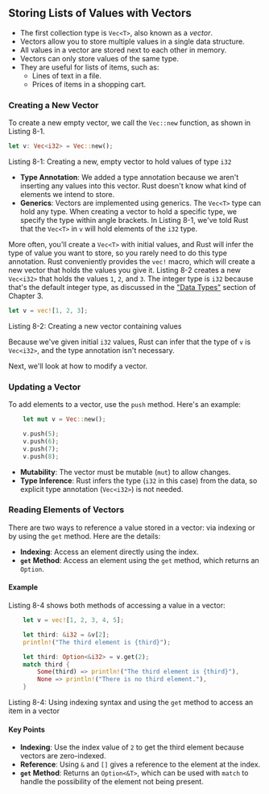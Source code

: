 ## Storing Lists of Values with Vectors

- The first collection type is `Vec<T>`, also known as a *vector*.
- Vectors allow you to store multiple values in a single data structure.
- All values in a vector are stored next to each other in memory.
- Vectors can only store values of the same type.
- They are useful for lists of items, such as:
  - Lines of text in a file.
  - Prices of items in a shopping cart.

### Creating a New Vector

To create a new empty vector, we call the `Vec::new` function, as shown in Listing 8-1.

```rust
let v: Vec<i32> = Vec::new();
```

<span class="caption">Listing 8-1: Creating a new, empty vector to hold values of type `i32`</span>

- **Type Annotation**: We added a type annotation because we aren't inserting any values into this vector. Rust doesn't know what kind of elements we intend to store.
- **Generics**: Vectors are implemented using generics. The `Vec<T>` type can hold any type. When creating a vector to hold a specific type, we specify the type within angle brackets. In Listing 8-1, we've told Rust that the `Vec<T>` in `v` will hold elements of the `i32` type.

More often, you'll create a `Vec<T>` with initial values, and Rust will infer the type of value you want to store, so you rarely need to do this type annotation. Rust conveniently provides the `vec!` macro, which will create a new vector that holds the values you give it. Listing 8-2 creates a new `Vec<i32>` that holds the values `1`, `2`, and `3`. The integer type is `i32` because that's the default integer type, as discussed in the ["Data Types"](https://doc.rust-lang.org/book/ch03-02-data-types.html#data-types) section of Chapter 3.

```rust
let v = vec![1, 2, 3];
```

<span class="caption">Listing 8-2: Creating a new vector containing values</span>

Because we've given initial `i32` values, Rust can infer that the type of `v` is `Vec<i32>`, and the type annotation isn't necessary.

Next, we'll look at how to modify a vector.

### Updating a Vector

To add elements to a vector, use the `push` method. Here's an example:

```rust
    let mut v = Vec::new();

    v.push(5);
    v.push(6);
    v.push(7);
    v.push(8);
```

- **Mutability**: The vector must be mutable (`mut`) to allow changes.
- **Type Inference**: Rust infers the type (`i32` in this case) from the data, so explicit type annotation (`Vec<i32>`) is not needed.

### Reading Elements of Vectors

There are two ways to reference a value stored in a vector: via indexing or by using the `get` method. Here are the details:

- **Indexing**: Access an element directly using the index.
- **`get` Method**: Access an element using the `get` method, which returns an `Option`.

#### Example

Listing 8-4 shows both methods of accessing a value in a vector:

```rust
    let v = vec![1, 2, 3, 4, 5];

    let third: &i32 = &v[2];
    println!("The third element is {third}");

    let third: Option<&i32> = v.get(2);
    match third {
        Some(third) => println!("The third element is {third}"),
        None => println!("There is no third element."),
    }
```

<span class="caption">Listing 8-4: Using indexing syntax and using the `get` method to access an item in a vector</span>

#### Key Points

- **Indexing**: Use the index value of `2` to get the third element because vectors are zero-indexed.
- **Reference**: Using `&` and `[]` gives a reference to the element at the index.
- **`get` Method**: Returns an `Option<&T>`, which can be used with `match` to handle the possibility of the element not being present.
